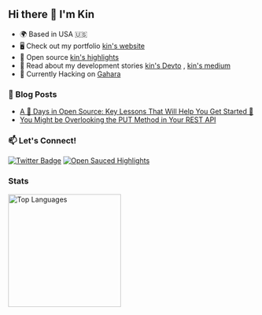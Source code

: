 ## Hi there 👋 I'm Kin

- 🌍 Based in USA 🇺🇸
- 🖥️ Check out my portfolio [kin's website](https://kinhong.vercel.app/)
- 🍕 Open source [kin's highlights](https://insights.opensauced.pizza/user/k1nho)
- 📖 Read about my development stories [kin's Devto](https://dev.to/k1nho) , [kin's medium](https://medium.com/@k1nho)
- 👾 Currently Hacking on [Gahara](https://github.com/Gahara-Editor/gahara)

### 📝 Blog Posts

<!-- BLOG-POST-LIST:START -->
- [A 💯 Days in Open Source: Key Lessons That Will Help You Get Started 🚀](https://dev.to/k1nho/a-days-in-open-source-key-lessons-that-will-help-you-get-started-4e38)
- [You Might be Overlooking the PUT Method in Your REST API](https://dev.to/k1nho/you-might-be-overlooking-the-put-method-in-your-rest-api-2b1h)
<!-- BLOG-POST-LIST:END -->

### 📫 Let's Connect!

[![Twitter Badge](https://img.shields.io/badge/-@Kinho_nth-1ca0f1?style=flat&labelColor=1ca0f1&logo=twitter&logoColor=white)](https://twitter.com/Kinho_nth) [![Open Sauced Highlights](https://img.shields.io/badge/🍕%20Open%20Source-212121)](https://insights.opensauced.pizza/user/k1nho/highlights)

### Stats

<div style="display: flex;"> 
  <img src="https://github-readme-stats.vercel.app/api/top-langs/?username=k1nho&layout=compact&langs_count=10&title_color=0891b2&text_color=e4e4e7&icon_color=0891b2&bg_color=3f3f46&hide_border=true&locale=en&custom_title=Top%20%Languages" alt="Top Languages" height="229" />
</div>

<!---
k1nho/k1nho is a ✨ special ✨ repository because its `README.md` (this file) appears on your GitHub profile.
You can click the Preview link to take a look at your changes.
--->
